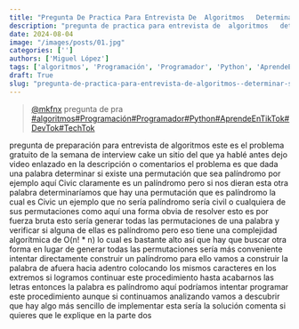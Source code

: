 ```yaml
---
title: "Pregunta De Practica Para Entrevista De  Algoritmos   Determinar Si"
description: "pregunta de practica para entrevista de  algoritmos   determinar si"
date: 2024-08-04
image: "/images/posts/01.jpg"
categories: ['']
authors: ['Miguel López']
tags: ['algoritmos', 'Programación', 'Programador', 'Python', 'AprendeEnTikTok', 'DevTok', 'TechTok']
draft: True
slug: "pregunta-de-practica-para-entrevista-de-algoritmos--determinar-si"
---
```


<blockquote class="tiktok-embed" cite="{https://www.tiktok.com/@mkfnx/video/7343000501270777093}" data-video-id="7343000501270777093" style="max-width: 605px;min-width: 325px;" > <section> <a target="_blank" title="@mkfnx" href="https://www.tiktok.com/@mkfnx?refer=embed">@mkfnx</a> pregunta de pra </section> <a title="algoritmos" target="_blank" href="https://www.tiktok.com/tag/algoritmos?refer=embed">#algoritmos</a><a title="Programación" target="_blank" href="https://www.tiktok.com/tag/Programación?refer=embed">#Programación</a><a title="Programador" target="_blank" href="https://www.tiktok.com/tag/Programador?refer=embed">#Programador</a><a title="Python" target="_blank" href="https://www.tiktok.com/tag/Python?refer=embed">#Python</a><a title="AprendeEnTikTok" target="_blank" href="https://www.tiktok.com/tag/AprendeEnTikTok?refer=embed">#AprendeEnTikTok</a><a title="DevTok" target="_blank" href="https://www.tiktok.com/tag/DevTok?refer=embed">#DevTok</a><a title="TechTok" target="_blank" href="https://www.tiktok.com/tag/TechTok?refer=embed">#TechTok</a> </blockquote> <script async src="https://www.tiktok.com/embed.js"></script>

pregunta de preparación para entrevista de algoritmos este es el problema gratuito de la semana de interview cake un sitio del que ya hablé antes dejo video enlazado en la descripción o comentarios el problema es que dada una palabra determinar si existe una permutación que sea palíndromo por ejemplo aquí Civic claramente es un palíndromo pero si nos dieran esta otra palabra determinaríamos que hay una permutación que es palíndromo la cual es Civic un ejemplo que no sería palíndromo sería civil o cualquiera de sus permutaciones como aquí una forma obvia de resolver esto es por fuerza bruta esto sería generar todas las permutaciones de una palabra y verificar si alguna de ellas es palíndromo pero eso tiene una complejidad algorítmica de O(n! * n) lo cual es bastante alto así que hay que buscar otra forma en lugar de generar todas las permutaciones sería más conveniente  intentar directamente construir un palíndromo para ello vamos a construir la palabra de afuera hacia adentro colocando los mismos caracteres en los extremos si logramos continuar este procedimiento  hasta acabarnos las letras entonces la palabra es palíndromo aquí podríamos intentar programar este procedimiento aunque si continuamos analizando vamos a descubrir que hay algo más sencillo de implementar esta sería la solución comenta si quieres que le explique en la parte dos 